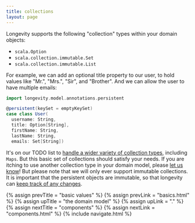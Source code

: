 ```yaml
---
title: collections
layout: page
---
```


Longevity supports the following "collection" types within your
domain objects:

- `scala.Option`
- `scala.collection.immutable.Set`
- `scala.collection.immutable.List`

For example, we can add an optional title property to our user, to
hold values like "Mr.", "Mrs.", "Sir", and "Brother". And we can allow
the user to have multiple emails:

```scala
import longevity.model.annotations.persistent

@persistent(keySet = emptyKeySet)
case class User(
  username: String,
  title: Option[String],
  firstName: String,
  lastName: String,
  emails: Set[String])
```

It's on our TODO list to [handle a wider variety of collection
types](https://www.pivotaltracker.com/story/show/88571474), including
`Maps`. But this basic set of collections should satisfy your
needs. If you are itching to use another collection type in your
domain model, please [let us
know](http://longevityframework.github.io/longevity/discussions.html)!
But please note that we will only ever support immutable
collections. It is important that the persistent objects are
immutable, so that longevity can [keep track of any
changes](../repo/persistent-state.html).

{% assign prevTitle = "basic values" %}
{% assign prevLink  = "basics.html" %}
{% assign upTitle   = "the domain model" %}
{% assign upLink    = "." %}
{% assign nextTitle = "components" %}
{% assign nextLink  = "components.html" %}
{% include navigate.html %}
